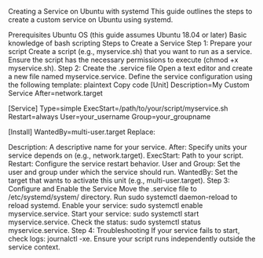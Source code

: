 Creating a Service on Ubuntu with systemd
This guide outlines the steps to create a custom service on Ubuntu using systemd.

Prerequisites
Ubuntu OS (this guide assumes Ubuntu 18.04 or later)
Basic knowledge of bash scripting
Steps to Create a Service
Step 1: Prepare your script
Create a script (e.g., myservice.sh) that you want to run as a service.
Ensure the script has the necessary permissions to execute (chmod +x myservice.sh).
Step 2: Create the .service file
Open a text editor and create a new file named myservice.service.
Define the service configuration using the following template:
plaintext
Copy code
[Unit]
Description=My Custom Service
After=network.target

[Service]
Type=simple
ExecStart=/path/to/your/script/myservice.sh
Restart=always
User=your_username
Group=your_groupname

[Install]
WantedBy=multi-user.target
Replace:

Description: A descriptive name for your service.
After: Specify units your service depends on (e.g., network.target).
ExecStart: Path to your script.
Restart: Configure the service restart behavior.
User and Group: Set the user and group under which the service should run.
WantedBy: Set the target that wants to activate this unit (e.g., multi-user.target).
Step 3: Configure and Enable the Service
Move the .service file to /etc/systemd/system/ directory.
Run sudo systemctl daemon-reload to reload systemd.
Enable your service: sudo systemctl enable myservice.service.
Start your service: sudo systemctl start myservice.service.
Check the status: sudo systemctl status myservice.service.
Step 4: Troubleshooting
If your service fails to start, check logs: journalctl -xe.
Ensure your script runs independently outside the service context.

